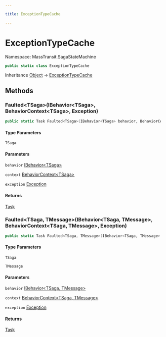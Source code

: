 ```yaml
---

title: ExceptionTypeCache

---
```


# ExceptionTypeCache

Namespace: MassTransit.SagaStateMachine

```csharp
public static class ExceptionTypeCache
```

Inheritance [Object](https://learn.microsoft.com/en-us/dotnet/api/system.object) → [ExceptionTypeCache](../masstransit-sagastatemachine/exceptiontypecache)

## Methods

### **Faulted\<TSaga\>(IBehavior\<TSaga\>, BehaviorContext\<TSaga\>, Exception)**

```csharp
public static Task Faulted<TSaga>(IBehavior<TSaga> behavior, BehaviorContext<TSaga> context, Exception exception)
```

#### Type Parameters

`TSaga`<br/>

#### Parameters

`behavior` [IBehavior\<TSaga\>](../../masstransit-abstractions/masstransit/ibehavior-1)<br/>

`context` [BehaviorContext\<TSaga\>](../../masstransit-abstractions/masstransit/behaviorcontext-1)<br/>

`exception` [Exception](https://learn.microsoft.com/en-us/dotnet/api/system.exception)<br/>

#### Returns

[Task](https://learn.microsoft.com/en-us/dotnet/api/system.threading.tasks.task)<br/>

### **Faulted\<TSaga, TMessage\>(IBehavior\<TSaga, TMessage\>, BehaviorContext\<TSaga, TMessage\>, Exception)**

```csharp
public static Task Faulted<TSaga, TMessage>(IBehavior<TSaga, TMessage> behavior, BehaviorContext<TSaga, TMessage> context, Exception exception)
```

#### Type Parameters

`TSaga`<br/>

`TMessage`<br/>

#### Parameters

`behavior` [IBehavior\<TSaga, TMessage\>](../../masstransit-abstractions/masstransit/ibehavior-2)<br/>

`context` [BehaviorContext\<TSaga, TMessage\>](../../masstransit-abstractions/masstransit/behaviorcontext-2)<br/>

`exception` [Exception](https://learn.microsoft.com/en-us/dotnet/api/system.exception)<br/>

#### Returns

[Task](https://learn.microsoft.com/en-us/dotnet/api/system.threading.tasks.task)<br/>
